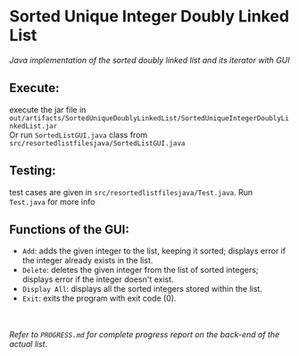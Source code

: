 # Sorted Unique Integer Doubly Linked List

*Java implementation of the sorted doubly linked list and its iterator with GUI*

## Execute: 
execute the jar file in `out/artifacts/SortedUniqueDoublyLinkedList/SortedUniqueIntegerDoublyLinkedList.jar`
<br />Or run `SortedListGUI.java` class from `src/resortedlistfilesjava/SortedListGUI.java`

## Testing:
test cases are given in `src/resortedlistfilesjava/Test.java`. Run `Test.java` for more info

## Functions of the GUI:
- `Add`: adds the given integer to the list, keeping it sorted; displays error if the integer already exists in the list.
- `Delete`: deletes the given integer from the list of sorted integers; displays error if the integer doesn't exist.
- `Display All`: displays all the sorted integers stored within the list.
- `Exit`: exits the program with exit code (0).

<br /><br />*Refer to `PROGRESS.md` for complete progress report on the back-end of the actual list.*
